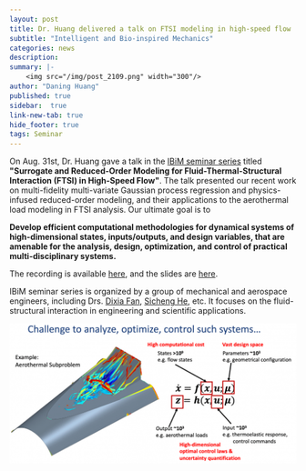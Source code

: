 ```yaml
---
layout: post
title: Dr. Huang delivered a talk on FTSI modeling in high-speed flow
subtitle: "Intelligent and Bio-inspired Mechanics"
categories: news
description:
summary: |-
    <img src="/img/post_2109.png" width="300"/>
author: "Daning Huang"
published: true
sidebar:  true
link-new-tab: true
hide_footer: true
tags: Seminar
---
```


On Aug. 31st, Dr. Huang gave a talk in the [IBiM seminar series](http://ibim-conference.com/) titled **"Surrogate and Reduced-Order Modeling for Fluid-Thermal-Structural Interaction (FTSI) in High-Speed Flow"**. The talk presented our recent work on multi-fidelity multi-variate Gaussian process regression and physics-infused reduced-order modeling, and their applications to the aerothermal load modeling in FTSI analysis. Our ultimate goal is to

**Develop efficient computational methodologies for dynamical systems of high-dimensional states, inputs/outputs, and design variables, that are amenable for the analysis, design, optimization, and control of practical multi-disciplinary systems.**

The recording is available [here](https://www.youtube.com/watch?v=xKAKG5ZPKsA), and the slides are [here](https://drive.google.com/file/d/1lPp1lh-ps9u8o3zTOjHK38yB3HjtwjTz/view?usp=sharing).

IBiM seminar series is organized by a group of mechanical and aerospace engineers, including Drs. [Dixia Fan](https://www.i4fsi.com/), [Sicheng He](https://mdolab.engin.umich.edu/staff_members/she), etc. It focuses on the fluid-structural interaction in engineering and scientific applications.

<img src="/img/post_2109.png" width="800"/>